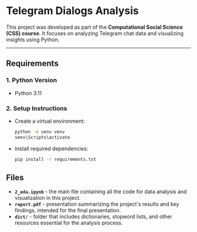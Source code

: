 # Telegram Dialogs Analysis 

This project was developed as part of the **Computational Social Science (CSS) course**. It focuses on analyzing Telegram chat data and visualizing insights using Python.

---

## Requirements

### 1. Python Version
- Python 3.11

### 2. Setup Instructions

- Create a virtual environment:
  ```bash
  python -m venv venv
  venv\Scripts\activate
- Install required dependencies:
  ```bash
  pip install -r requirements.txt
  
## Files

- **`2_eda.ipynb`** - the main file containing all the code for data analysis and visualization in this project.
- **`report.pdf`** - presentation summarizing the project's results and key findings, intended for the final presentation.
- **`dict/`** - folder that includes dictionaries, stopword lists, and other resources essential for the analysis process.
